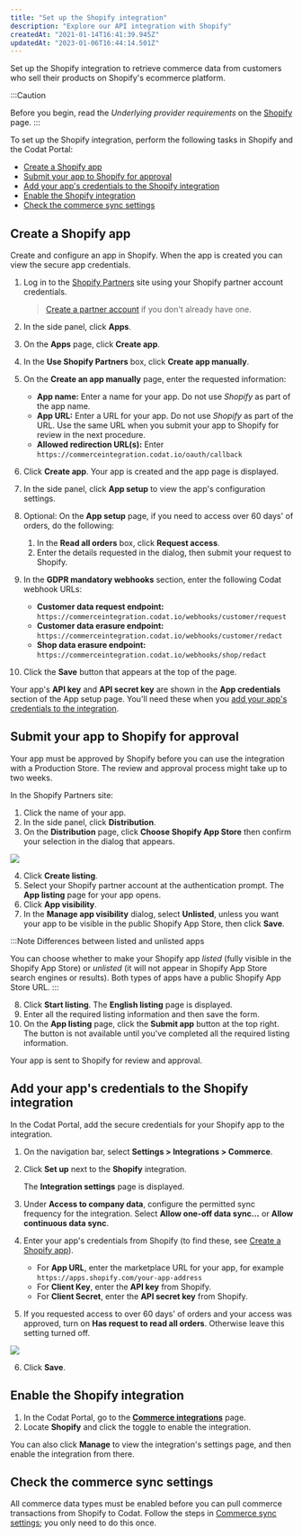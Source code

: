 ```yaml
---
title: "Set up the Shopify integration"
description: "Explore our API integration with Shopify"
createdAt: "2021-01-14T16:41:39.945Z"
updatedAt: "2023-01-06T16:44:14.501Z"
---
```


Set up the Shopify integration to retrieve commerce data from customers who sell their products on Shopify's ecommerce platform.

:::Caution

Before you begin, read the _Underlying provider requirements_ on the [Shopify](/commerce-shopify) page.
:::

To set up the Shopify integration, perform the following tasks in Shopify and the Codat Portal:

- [Create a Shopify app](/commerce-shopify-setup#create-a-shopify-app)
- [Submit your app to Shopify for approval](/commerce-shopify-setup#submit-your-app-to-shopify-for-approval)
- [Add your app's credentials to the Shopify integration](/commerce-shopify-setup#add-your-apps-credentials-to-the-shopify-integration)
- [Enable the Shopify integration](/commerce-shopify-setup#enable-the-shopify-integration)
- [Check the commerce sync settings](/commerce-shopify-setup#check-the-commerce-sync-settings)

## Create a Shopify app

Create and configure an app in Shopify. When the app is created you can view the secure app credentials.

1. Log in to the [Shopify Partners](https://developers.shopify.com/) site using your Shopify partner account credentials.

   > [Create a partner account](https://partners.shopify.com/signup/developer) if you don't already have one.

2. In the side panel, click **Apps**.
3. On the **Apps** page, click **Create app**.
4. In the **Use Shopify Partners** box, click **Create app manually**.
5. On the **Create an app manually** page, enter the requested information:
   - **App name:** Enter a name for your app. Do not use _Shopify_ as part of the app name.
   - **App URL:** Enter a URL for your app. Do not use _Shopify_ as part of the URL. Use the same URL when you submit your app to Shopify for review in the next procedure.
   - **Allowed redirection URL(s):** Enter `https://commerceintegration.codat.io/oauth/callback`
6. Click **Create app**. Your app is created and the app page is displayed.
7. In the side panel, click **App setup** to view the app's configuration settings.
8. Optional: On the **App setup** page, if you need to access over 60 days' of orders, do the following:
   1. In the **Read all orders** box, click **Request access**.
   2. Enter the details requested in the dialog, then submit your request to Shopify.
9. In the **GDPR mandatory webhooks** section, enter the following Codat webhook URLs:
   - **Customer data request endpoint:** `https://commerceintegration.codat.io/webhooks/customer/request`
   - **Customer data erasure endpoint:** `https://commerceintegration.codat.io/webhooks/customer/redact`
   - **Shop data erasure endpoint:** `https://commerceintegration.codat.io/webhooks/shop/redact`
10. Click the **Save** button that appears at the top of the page.

Your app's **API key** and **API secret key** are shown in the **App credentials** section of the App setup page. You'll need these when you [add your app's credentials to the integration](/commerce-shopify-setup#add-your-apps-credentials-to-the-shopify-integration).

## Submit your app to Shopify for approval

Your app must be approved by Shopify before you can use the integration with a Production Store. The review and approval process might take up to two weeks.

In the Shopify Partners site:

1. Click the name of your app.
2. In the side panel, click **Distribution**.
3. On the **Distribution** page, click **Choose Shopify App Store** then confirm your selection in the dialog that appears.

<img src="/img/old/386725f-choose-shopify-app-store.png" />

4. Click **Create listing**.
5. Select your Shopify partner account at the authentication prompt. The **App listing** page for your app opens.
6. Click **App visibility**.
7. In the **Manage app visibility** dialog, select **Unlisted**, unless you want your app to be visible in the public Shopify App Store, then click **Save**.

:::Note Differences between listed and unlisted apps

You can choose whether to make your Shopify app _listed_ (fully visible in the Shopify App Store) or _unlisted_ (it will not appear in Shopify App Store search engines or results). Both types of apps have a public Shopify App Store URL.
:::

8. Click **Start listing**. The **English listing** page is displayed.
9. Enter all the required listing information and then save the form.
10. On the **App listing** page, click the **Submit app** button at the top right. The button is not available until you've completed all the required listing information.

Your app is sent to Shopify for review and approval.

## Add your app's credentials to the Shopify integration

In the Codat Portal, add the secure credentials for your Shopify app to the integration.

1. On the navigation bar, select **Settings > Integrations > Commerce**.
2. Click **Set up** next to the **Shopify** integration.

   The **Integration settings** page is displayed.

3. Under **Access to company data**, configure the permitted sync frequency for the integration. Select **Allow one-off data sync…** or **Allow continuous data sync**.
4. Enter your app's credentials from Shopify (to find these, see [Create a Shopify app](/commerce-shopify-setup#create-a-shopify-app)).
   - For **App URL**, enter the marketplace URL for your app, for example `https://apps.shopify.com/your-app-address`
   - For **Client Key**, enter the **API key** from Shopify.
   - For **Client Secret**, enter the **API secret key** from Shopify.
5. If you requested access to over 60 days' of orders and your access was approved, turn on **Has request to read all orders**. Otherwise leave this setting turned off.

<img src="/img/old/76d5c94-Shopify_integration_settings.png" />

6. Click **Save**.

## Enable the Shopify integration

1. In the Codat Portal, go to the <a className="external" href="https://app.codat.io/settings/integrations/commerce" target="blank">**Commerce integrations**</a> page.
2. Locate **Shopify** and click the toggle to enable the integration.

You can also click **Manage** to view the integration's settings page, and then enable the integration from there.

## Check the commerce sync settings

All commerce data types must be enabled before you can pull commerce transactions from Shopify to Codat. Follow the steps in [Commerce sync settings](/commerce-sync-settings); you only need to do this once.
